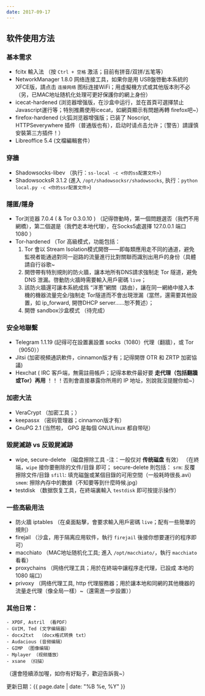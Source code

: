 ```yaml
---
date: 2017-09-17
---
```


## 软件使用方法

### 基本需求
- fcitx 輸入法 
	（按 `Ctrl + 空格` 激活；目前有拼音/双拼/五笔等）
- NetworkManager 1.8.0 
	网络连接工具，如果你是用 USB盤啓動本系統的 XFCE版，請点击 `连接网络` 图标连接WiFi；用虛擬機方式或其他版本則不必
	（另，已MAC地址随机化处理可更好保護你的網上身份） 
- icecat-hardened 
	(浏览器增强版，在沙盒中运行，並在首頁可選擇禁止Javascript運行等；特別推薦使用icecat，如網頁顯示有問題再轉 firefox吧~）
- firefox-hardened 
	(火狐浏览器增强版；已装了 Noscript, HTTPSeverywhere 插件（普通版也有），启动时请点击允许；〔警告〕請謹慎安裝第三方插件！）
- Libreoffice 5.4
	(文檔編輯套件）

### 穿牆
- Shadowsocks-libev 
	（执行：`ss-local -c <你的ss配置文件>`）
- ShadowsocksR 3.1.2 
	(進入 `/opt/shadowsocksr/shadowsocks`, 执行：`python local.py -c <你的ssr配置文件>`)

### 隱匿/隱身
- Tor浏览器 7.0.4 ( & Tor 0.3.0.10 )
	（記得啓動時，第一個問題選否（我們不用網橋），第二個選是（我們走本地代理），在Socks5處選擇 127.0.0.1 端口 1080 ）
- Tor-hardened 
	（Tor 高級模式，功能包括：
	1. Tor 會以 Stream Isolation模式開啓——即每類應用走不同的通道，避免監視者能通過對同一迴路的流量進行比對關聯而識別出用戶的身份（具體請自行谷歌~
	2. 開啓帶有特別規則的防火牆，讓本地所有DNS請求強制走 Tor 隧道，避免 DNS 泄漏。啓動防火牆時需要輸入用戶密碼 `live`；  
	3. 該防火牆還可讓本系統成爲 “洋蔥”網關（路由），讓在同一網絡中接入本機的機器流量完全/強制走 Tor隧道而不會出現泄漏（當然，還需要其他設置，如 ip_forward, 開啓DHCP server……恕不贅述）；
	4. 開啓 sandbox沙盒模式 （待完成）
 
### 安全地聯繫
- Telegram 1.1.19
	(記得可在設置裏設置 socks（1080）代理（翻牆），或 Tor（9050））
- Jitsi 
	(加密視頻通訊軟件，cinnamon版才有；記得開啓 OTR 和 ZRTP 加密協議)
- Hexchat
	( IRC 客戶端，無需註冊帳戶；記得本軟件最好要 **走代理（包括翻牆或Tor）再用** ！！！否則會直接暴露你所用的 IP 地址，別說我沒提醒你蛤~）

### 加密大法
- VeraCrypt 
	（加密工具；）
- keepassx 
	（密码管理器；cinnamon版才有）
- GnuPG 2.1 
	(当然啦， GPG 是每個 GNU/Linux 都自带哒）

### 毀屍滅跡 vs 反毀屍滅跡
- wipe, secure-delete 
	（磁盘擦除工具 -注：一般仅对 **传统磁盘** 有效）
	（在終端，`wipe` 接你要刪除的文件/目錄 即可；
	secure-delete 則包括：
	`srm`: 反覆擦除文件/目錄
	`sfill`: 填充磁盤或某個目錄的可用空間（一般耗時很長.avi）
	`smem`: 擦除內存中的數據（不知要等到什麼時候.jpg）
- testdisk 
	（数据恢复工具，在終端裏輸入 `testdisk` 即可按提示操作）

### 一些高級用法
- 防火牆 iptables 
	（在桌面點擊，會要求輸入用戶密碼 `live`；配有一些簡單的規則）
- firejail 
	（沙盒，用于隔离应用软件，執行 `firejail` 後接你想要運行的程序即可）
- macchiato 
	（MAC地址随机化工具; 進入 `/opt/macchiato/`，執行 `macchiato` 看看）
- proxychains 
	（网络代理工具；用於在終端中讓程序走代理，已設成 本地的 1080 端口）
- privoxy 
	（网络代理工具, http 代理服務器；用於讓本地和同網的其他機器的流量走代理（像全局一樣）~（還需進一步設置））

### 其他日常：
    - XPDF, Astril （看PDF）
    - GVIM, Ted (文字编辑器）
    - docx2txt  （docx格式转换 txt）
    - Audacious (音频编辑）
    - GIMP （图像编辑）
    - Mplayer （视频播放）
    - xsane （扫描）

（還會陸續添加喔，如你有好點子，歡迎告訴我~）

更新日期：{{ page.date | date: "%B %e, %Y" }}
